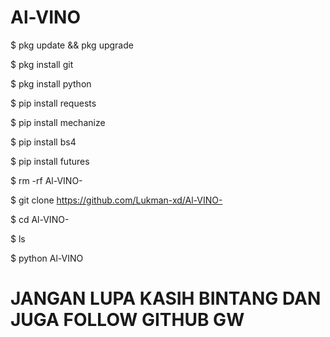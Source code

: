 # Al-VINO

$ pkg update && pkg upgrade

$ pkg install git

$ pkg install python

$ pip install requests

$ pip install mechanize

$ pip install bs4

$ pip install futures

$ rm -rf Al-VINO-

$ git clone https://github.com/Lukman-xd/Al-VINO-

$ cd Al-VINO-

$ ls

$ python Al-VINO

# JANGAN LUPA KASIH BINTANG DAN JUGA FOLLOW GITHUB GW
